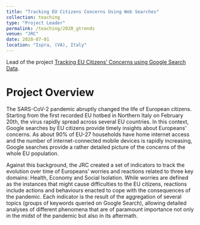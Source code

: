 ```yaml
---
title: "Tracking EU Citizens Concerns Using Web Searches"
collection: teaching
type: "Project Leader"
permalink: /teaching/2020_gtrends
venue: "JRC"
date: 2020-07-01
location: "Ispra, (VA), Italy"
---
```


Lead of the project [Tracking EU Citizens’ Concerns using Google Search Data](https://ec.europa.eu/knowledge4policy/projects-activities/tracking-eu-citizens%E2%80%99-concerns-using-google-search-data_en).

Project Overview
======
The SARS-CoV-2 pandemic abruptly changed the life of European citizens. Starting from the first recorded EU hotbed in Northern Italy on February 20th, the virus rapidly spread across several EU countries. In this context, Google searches by EU citizens provide timely insights about Europeans’ concerns. As about 90% of EU-27 households have home internet access and the number of internet-connected mobile devices is rapidly increasing, Google searches provide a rather detailed picture of the concerns of the whole EU population. 

Against this background, the JRC created a set of indicators to track the evolution over time of Europeans’ worries and reactions related to three key domains: Health, Economy and Social Isolation. While worries are defined as the instances that might cause difficulties to the EU citizens, reactions include actions and behaviours enacted to cope with the consequences of the pandemic. Each indicator is the result of the aggregation of several topics (groups of keywords queried on Google Search), allowing detailed analyses of different phenomena that are of paramount importance not only in the midst of the pandemic but also in its aftermath.
